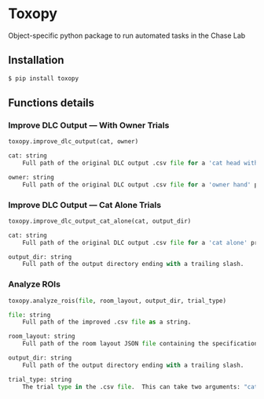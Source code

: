 # Toxopy
Object-specific python package to run automated tasks in the Chase Lab

## Installation
```bash
$ pip install toxopy
```

## Functions details

### Improve DLC Output –– With Owner Trials

```python
toxopy.improve_dlc_output(cat, owner)
```


```python
cat: string
    Full path of the original DLC output .csv file for a 'cat head with owner' project as a string.

owner: string
    Full path of the original DLC output .csv file for a 'owner hand' project as a string.
````


### Improve DLC Output –– Cat Alone Trials

```python
toxopy.improve_dlc_output_cat_alone(cat, output_dir)
```


```python
cat: string
    Full path of the original DLC output .csv file for a 'cat alone' project as a string.

output_dir: string
    Full path of the output directory ending with a trailing slash.
````


### Analyze ROIs

```python
toxopy.analyze_rois(file, room_layout, output_dir, trial_type)
```


```python
file: string
    Full path of the improved .csv file as a string.

room_layout: string
    Full path of the room layout JSON file containing the specification for the ROIs as a string.

output_dir: string
    Full path of the output directory ending with a trailing slash.

trial_type: string
    The trial type in the .csv file.  This can take two arguments: "cat_alone" or "with_owner".
````

